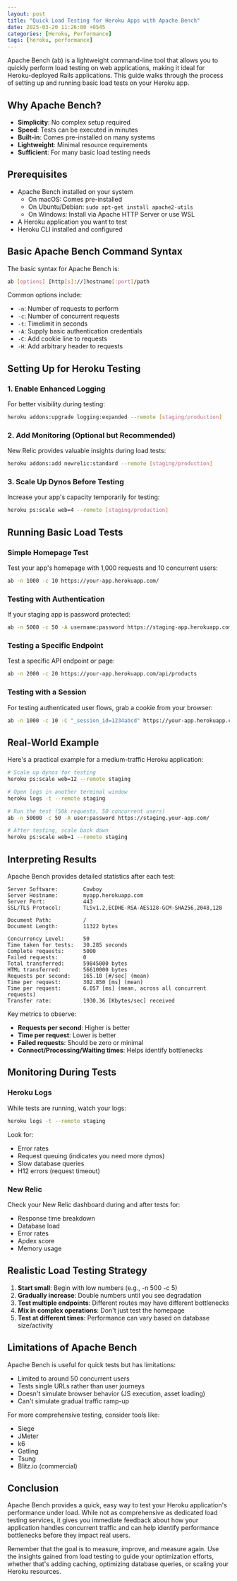 ```yaml
---
layout: post
title: "Quick Load Testing for Heroku Apps with Apache Bench"
date: 2025-03-20 11:26:00 +0545
categories: [Heroku, Performance]
tags: [heroku, performance]
---
```


Apache Bench (ab) is a lightweight command-line tool that allows you to quickly perform load testing on web applications, making it ideal for Heroku-deployed Rails applications. This guide walks through the process of setting up and running basic load tests on your Heroku app.

## Why Apache Bench?

- **Simplicity**: No complex setup required
- **Speed**: Tests can be executed in minutes
- **Built-in**: Comes pre-installed on many systems
- **Lightweight**: Minimal resource requirements
- **Sufficient**: For many basic load testing needs

## Prerequisites

- Apache Bench installed on your system
  - On macOS: Comes pre-installed
  - On Ubuntu/Debian: `sudo apt-get install apache2-utils`
  - On Windows: Install via Apache HTTP Server or use WSL
- A Heroku application you want to test
- Heroku CLI installed and configured

## Basic Apache Bench Command Syntax

The basic syntax for Apache Bench is:

```bash
ab [options] [http[s]://]hostname[:port]/path
```

Common options include:

- `-n`: Number of requests to perform
- `-c`: Number of concurrent requests
- `-t`: Timelimit in seconds
- `-A`: Supply basic authentication credentials
- `-C`: Add cookie line to requests
- `-H`: Add arbitrary header to requests

## Setting Up for Heroku Testing

### 1. Enable Enhanced Logging

For better visibility during testing:

```bash
heroku addons:upgrade logging:expanded --remote [staging/production]
```

### 2. Add Monitoring (Optional but Recommended)

New Relic provides valuable insights during load tests:

```bash
heroku addons:add newrelic:standard --remote [staging/production]
```

### 3. Scale Up Dynos Before Testing

Increase your app's capacity temporarily for testing:

```bash
heroku ps:scale web=4 --remote [staging/production]
```

## Running Basic Load Tests

### Simple Homepage Test

Test your app's homepage with 1,000 requests and 10 concurrent users:

```bash
ab -n 1000 -c 10 https://your-app.herokuapp.com/
```

### Testing with Authentication

If your staging app is password protected:

```bash
ab -n 5000 -c 50 -A username:password https://staging-app.herokuapp.com/
```

### Testing a Specific Endpoint

Test a specific API endpoint or page:

```bash
ab -n 2000 -c 20 https://your-app.herokuapp.com/api/products
```

### Testing with a Session

For testing authenticated user flows, grab a cookie from your browser:

```bash
ab -n 1000 -c 10 -C "_session_id=1234abcd" https://your-app.herokuapp.com/dashboard
```

## Real-World Example

Here's a practical example for a medium-traffic Heroku application:

```bash
# Scale up dynos for testing
heroku ps:scale web=12 --remote staging

# Open logs in another terminal window
heroku logs -t --remote staging

# Run the test (50k requests, 50 concurrent users)
ab -n 50000 -c 50 -A user:password https://staging.your-app.com/

# After testing, scale back down
heroku ps:scale web=1 --remote staging
```

## Interpreting Results

Apache Bench provides detailed statistics after each test:

```
Server Software:        Cowboy
Server Hostname:        myapp.herokuapp.com
Server Port:            443
SSL/TLS Protocol:       TLSv1.2,ECDHE-RSA-AES128-GCM-SHA256,2048,128

Document Path:          /
Document Length:        11322 bytes

Concurrency Level:      50
Time taken for tests:   30.285 seconds
Complete requests:      5000
Failed requests:        0
Total transferred:      59845000 bytes
HTML transferred:       56610000 bytes
Requests per second:    165.10 [#/sec] (mean)
Time per request:       302.850 [ms] (mean)
Time per request:       6.057 [ms] (mean, across all concurrent requests)
Transfer rate:          1930.36 [Kbytes/sec] received
```

Key metrics to observe:

- **Requests per second**: Higher is better
- **Time per request**: Lower is better
- **Failed requests**: Should be zero or minimal
- **Connect/Processing/Waiting times**: Helps identify bottlenecks

## Monitoring During Tests

### Heroku Logs

While tests are running, watch your logs:

```bash
heroku logs -t --remote staging
```

Look for:
- Error rates
- Request queuing (indicates you need more dynos)
- Slow database queries
- H12 errors (request timeout)

### New Relic

Check your New Relic dashboard during and after tests for:

- Response time breakdown
- Database load
- Error rates
- Apdex score
- Memory usage

## Realistic Load Testing Strategy

1. **Start small**: Begin with low numbers (e.g., -n 500 -c 5)
2. **Gradually increase**: Double numbers until you see degradation
3. **Test multiple endpoints**: Different routes may have different bottlenecks
4. **Mix in complex operations**: Don't just test the homepage
5. **Test at different times**: Performance can vary based on database size/activity

## Limitations of Apache Bench

Apache Bench is useful for quick tests but has limitations:

- Limited to around 50 concurrent users
- Tests single URLs rather than user journeys
- Doesn't simulate browser behavior (JS execution, asset loading)
- Can't simulate gradual traffic ramp-up

For more comprehensive testing, consider tools like:
- Siege
- JMeter
- k6
- Gatling
- Tsung
- Blitz.io (commercial)

## Conclusion

Apache Bench provides a quick, easy way to test your Heroku application's performance under load. While not as comprehensive as dedicated load testing services, it gives you immediate feedback about how your application handles concurrent traffic and can help identify performance bottlenecks before they impact real users.

Remember that the goal is to measure, improve, and measure again. Use the insights gained from load testing to guide your optimization efforts, whether that's adding caching, optimizing database queries, or scaling your Heroku resources.
